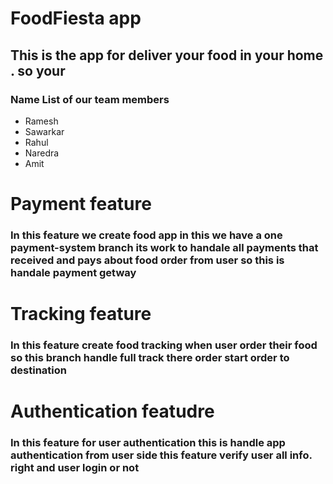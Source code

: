 # FoodFiesta app
## This is the app for deliver your food in your home . so your 

### Name List of our team members
* Ramesh
* Sawarkar
* Rahul
* Naredra
* Amit

# Payment feature
### In this feature we create food app in this we have a one payment-system branch its work to handale all payments that received and pays about food order from user so this is handale payment getway

# Tracking feature
### In this feature create food tracking when user order their food so this branch handle full track there order start order to destination 


# Authentication featudre
### In this feature for user authentication this is handle app authentication from user side this feature verify user all info. right and user login or not 
